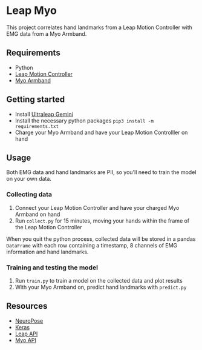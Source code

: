 # Leap Myo

This project correlates hand landmarks from a Leap Motion Controller with EMG data from a Myo Armband.

## Requirements

- Python
- [Leap Motion Controller](https://en.wikipedia.org/wiki/Leap_Motion#Technology)
- [Myo Armband](https://github.com/thalmiclabs)

## Getting started

- Install [Ultraleap Gemini](https://leap2.ultraleap.com/gemini-downloads/)
- Install the necessary python packages `pip3 install -m requirements.txt`
- Charge your Myo Armband and have your Leap Motion Controlller on hand

## Usage

Both EMG data and hand landmarks are PII, so you'll need to train the model on your own data.

### Collecting data

1. Connect your Leap Motion Controller and have your charged Myo Armband on hand
2. Run `collect.py` for 15 minutes, moving your hands within the frame of the Leap Motion Controller

When you quit the python process, collected data will be stored in a pandas `DataFrame` with each row containing a timestamp, 8 channels of EMG information and hand landmarks.

### Training and testing the model

1. Run `train.py` to train a model on the collected data and plot results
2. With your Myo Armband on, predict hand landmarks with `predict.py`

## Resources

- [NeuroPose](https://par.nsf.gov/servlets/purl/10295971)
- [Keras](https://keras.io/getting_started/intro_to_keras_for_engineers/)
- [Leap API](https://github.com/ultraleap/leapc-python-bindings/tree/main)
- [Myo API](https://github.com/PerlinWarp/pyomyo/blob/main/src/pyomyo/pyomyo.py)
